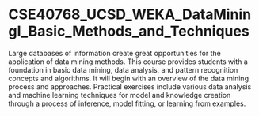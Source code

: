 # CSE40768_UCSD_WEKA_DataMiningI_Basic_Methods_and_Techniques
Large databases of information create great opportunities for the application of data mining methods. This course provides students with a foundation in basic data mining, data analysis, and pattern recognition concepts and algorithms. It will begin with an overview of the data mining process and approaches. Practical exercises include various data analysis and machine learning techniques for model and knowledge creation through a process of inference, model fitting, or learning from examples.
